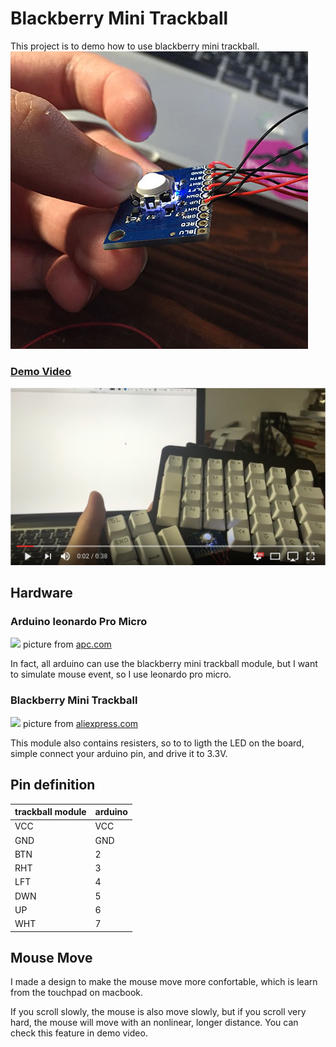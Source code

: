 # Blackberry Mini Trackball
This project is to demo how to use blackberry mini trackball.
![](img/index.jpg)

### [Demo Video](https://www.youtube.com/watch?v=pNDsID4fOzs)
![](img/demo_video.png)

## Hardware
### Arduino leonardo Pro Micro
![](http://media.apcmag.com/wp-content/uploads/sites/20/2014/01/apcnews2012apc-arduino-foot-switch-project-thumb_mainImage2.jpg2.jpg)
picture from [apc.com](http://apcmag.com/arduino-project-usb-foot-operated-mouse-switch.htm/)

In fact, all arduino can use the blackberry mini trackball module, but I want to simulate mouse event, so I use leonardo pro micro.

### Blackberry Mini Trackball
![](http://g04.a.alicdn.com/kf/HTB1BSr2JFXXXXbdXVXXq6xXFXXXn/ICSH044A-ICSTATION-Blackberry-Trackball-Breakout-Board.jpg)
picture from [aliexpress.com](http://www.aliexpress.com/item-img/ICSH044A-ICSTATION-Blackberry-Trackball-Breakout-Board/32568111155.html?spm=2114.12010108.1000017.2.LvHySX)

This module also contains resisters, so to to ligth the LED on the board, simple connect your arduino pin, and drive it to 3.3V.

## Pin definition

| trackball module | arduino |
|------------------|---------|
| VCC              | VCC     |
| GND              | GND     |
| BTN              | 2       |
| RHT              | 3       |
| LFT              | 4       |
| DWN              | 5       |
| UP               | 6       |
| WHT              | 7       |

## Mouse Move
I made a design to make the mouse move more confortable, which is learn from the touchpad on macbook.

If you scroll slowly, the mouse is also move slowly, but if you scroll very hard, the mouse will move with an nonlinear, longer distance. You can check this feature in demo video.